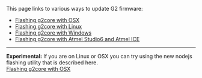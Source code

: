 This page links to various ways to update G2 firmware:

* [Flashing g2core with OSX](Flashing-g2core-with-OSX)
* [Flashing g2core with Linux](Flashing-g2core-with-Linux)
* [Flashing g2core with Windows](Flashing-g2core-with-Windows)
* [Flashing g2core with Atmel Studio6 and Atmel ICE](Flashing-g2core-with-Atmel-Studio-and-Atmel-ICE)

***
**Experimental:**
If you are on Linux or OSX you can try using the new nodejs flashing utility that is described here.<br>
[Flashing g2core with OSX](Flashing-with-Node-SAM-Ba-Utility-in-OSX)